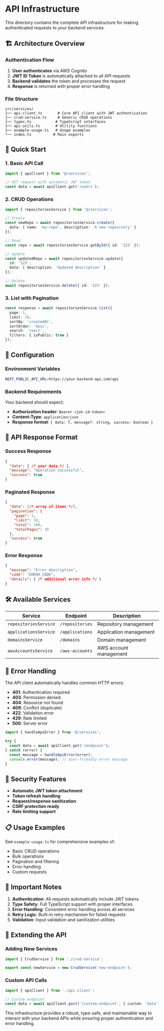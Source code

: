 # API Infrastructure

This directory contains the complete API infrastructure for making authenticated requests to your backend services.

## 🏗️ Architecture Overview

### **Authentication Flow**
1. **User authenticates** via AWS Cognito
2. **JWT ID Token** is automatically attached to all API requests
3. **Backend validates** the token and processes the request
4. **Response** is returned with proper error handling

### **File Structure**
```
src/services/
├── api-client.ts       # Core API client with JWT authentication
├── crud-service.ts     # Generic CRUD operations
├── types.ts           # TypeScript interfaces
├── api-utils.ts       # Utility functions
├── example-usage.ts   # Usage examples
└── index.ts          # Main exports
```

## 🚀 Quick Start

### 1. **Basic API Call**
```typescript
import { apiClient } from '@/services';

// GET request with automatic JWT token
const data = await apiClient.get('/users');
```

### 2. **CRUD Operations**
```typescript
import { repositoriesService } from '@/services';

// Create
const newRepo = await repositoriesService.create({
  data: { name: 'my-repo', description: 'A new repository' }
});

// Read
const repo = await repositoriesService.getById({ id: '123' });

// Update
const updatedRepo = await repositoriesService.update({
  id: '123',
  data: { description: 'Updated description' }
});

// Delete
await repositoriesService.delete({ id: '123' });
```

### 3. **List with Pagination**
```typescript
const response = await repositoriesService.list({
  page: 1,
  limit: 10,
  sortBy: 'createdAt',
  sortOrder: 'desc',
  search: 'react',
  filters: { isPublic: true }
});
```

## 🔧 Configuration

### Environment Variables
```bash
NEXT_PUBLIC_API_URL=https://your-backend-api.com/api
```

### Backend Requirements
Your backend should expect:
- **Authorization header**: `Bearer <jwt-id-token>`
- **Content-Type**: `application/json`
- **Response format**: `{ data: T, message?: string, success: boolean }`

## 📝 API Response Format

### **Success Response**
```json
{
  "data": { /* your data */ },
  "message": "Operation successful",
  "success": true
}
```

### **Paginated Response**
```json
{
  "data": [/* array of items */],
  "pagination": {
    "page": 1,
    "limit": 10,
    "total": 100,
    "totalPages": 10
  },
  "success": true
}
```

### **Error Response**
```json
{
  "message": "Error description",
  "code": "ERROR_CODE",
  "details": { /* additional error info */ }
}
```

## 🛠️ Available Services

| Service | Endpoint | Description |
|---------|----------|-------------|
| `repositoriesService` | `/repositories` | Repository management |
| `applicationsService` | `/applications` | Application management |
| `domainsService` | `/domains` | Domain management |
| `awsAccountsService` | `/aws-accounts` | AWS account management |

## 🔄 Error Handling

The API client automatically handles common HTTP errors:

- **401**: Authentication required
- **403**: Permission denied
- **404**: Resource not found
- **409**: Conflict (duplicate)
- **422**: Validation error
- **429**: Rate limited
- **500**: Server error

```typescript
import { handleApiError } from '@/services';

try {
  const data = await apiClient.get('/endpoint');
} catch (error) {
  const message = handleApiError(error);
  console.error(message); // User-friendly error message
}
```

## 🔐 Security Features

- **Automatic JWT token attachment**
- **Token refresh handling**
- **Request/response sanitization**
- **CSRF protection ready**
- **Rate limiting support**

## 📋 Usage Examples

See `example-usage.ts` for comprehensive examples of:
- Basic CRUD operations
- Bulk operations
- Pagination and filtering
- Error handling
- Custom requests

## 🚨 Important Notes

1. **Authentication**: All requests automatically include JWT tokens
2. **Type Safety**: Full TypeScript support with proper interfaces
3. **Error Handling**: Consistent error handling across all services
4. **Retry Logic**: Built-in retry mechanism for failed requests
5. **Validation**: Input validation and sanitization utilities

## 🔄 Extending the API

### Adding New Services
```typescript
import { CrudService } from './crud-service';

export const newService = new CrudService('new-endpoint');
```

### Custom API Calls
```typescript
import { apiClient } from './api-client';

// Custom endpoint
const data = await apiClient.post('/custom-endpoint', { custom: 'data' });
```

This infrastructure provides a robust, type-safe, and maintainable way to interact with your backend APIs while ensuring proper authentication and error handling.
